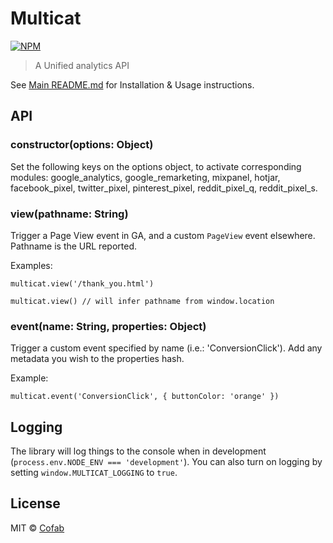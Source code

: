 # Multicat

[![NPM](https://img.shields.io/npm/v/multicat.svg)](https://www.npmjs.com/package/multicat)

> A Unified analytics API

See [Main README.md](https://github.com/cofablab/multicat) for Installation & Usage instructions.

## API

### constructor(options: Object)

Set the following keys on the options object, to activate corresponding modules: google_analytics, google_remarketing, mixpanel, hotjar, facebook_pixel, twitter_pixel, pinterest_pixel, reddit_pixel_q, reddit_pixel_s.

### view(pathname: String)

Trigger a Page View event in GA, and a custom `PageView` event elsewhere. Pathname is the URL reported.

Examples:

`multicat.view('/thank_you.html')`

`multicat.view() // will infer pathname from window.location`

### event(name: String, properties: Object)

Trigger a custom event specified by name (i.e.: 'ConversionClick'). Add any metadata you wish to the properties hash.

Example:

`multicat.event('ConversionClick', { buttonColor: 'orange' })`

## Logging

The library will log things to the console when in development (`process.env.NODE_ENV === 'development'`). You can also turn on logging by setting `window.MULTICAT_LOGGING` to `true`.

## License

MIT © [Cofab](https://github.com/cofablab)
